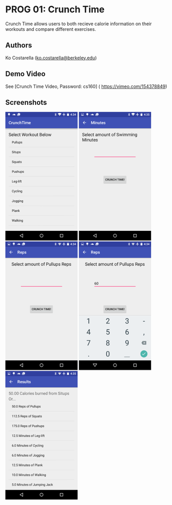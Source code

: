 # PROG 01: Crunch Time

Crunch Time allows users to both recieve calorie information on their workouts
and compare different exercises.

## Authors

Ko Costarella ([ko.costarella@berkeley.edu](mailto:ko.costarella@berkeley.edu))

## Demo Video

See [Crunch Time Video, Password: cs160] ( https://vimeo.com/154378849)

## Screenshots

<img src="screenshots/ScreenShot1.png" height="400" alt="Screenshot1"/>
<img src="screenshots/ScreenShot2.png" height="400" alt="Screenshot2"/>
<img src="screenshots/ScreenShot3.png" height="400" alt="Screenshot3"/>
<img src="screenshots/ScreenShot4.png" height="400" alt="Screenshot4"/>
<img src="screenshots/ScreenShot5.png" height="400" alt="Screenshot5"/>

